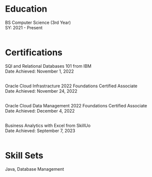 # Education
BS Computer Science (3rd Year) <br />
SY: 2021 - Present <br /><br />

# Certifications
SQl and Relational Databases 101 from IBM <br />
Date Achieved: November 1, 2022 <br /><br />

Oracle Cloud Infrastracture 2022 Foundations Certified Associate <br />
Date Achieved: November 24, 2022 <br /><br />

Oracle Cloud Data Management 2022 Foundations Certified Associate <br />
Date Achieved: December 4, 2022 <br /><br />

Business Analytics with Excel from SkillUo <br />
Date Achieved: September 7, 2023 <br /><br />

# Skill Sets
Java, Database Management
